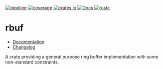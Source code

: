 [![pipeline](https://github.com/d-e-s-o/rbuf/actions/workflows/test.yml/badge.svg?branch=main)](https://github.com/d-e-s-o/rbuf/actions/workflows/test.yml)
[![coverage](https://codecov.io/gh/d-e-s-o/rbuf/branch/main/graph/badge.svg)](https://codecov.io/gh/d-e-s-o/rbuf)
[![crates.io](https://img.shields.io/crates/v/rbuf.svg)](https://crates.io/crates/rbuf)
[![Docs](https://docs.rs/rbuf/badge.svg)](https://docs.rs/rbuf)
[![rustc](https://img.shields.io/badge/rustc-1.40+-blue.svg)](https://blog.rust-lang.org/2019/12/19/Rust-1.40.0.html)

rbuf
====

- [Documentation][docs-rs]
- [Changelog](CHANGELOG.md)

A crate providing a general purpose ring buffer implementation with some
non-standard constraints.


[docs-rs]: https://docs.rs/crate/rbuf
